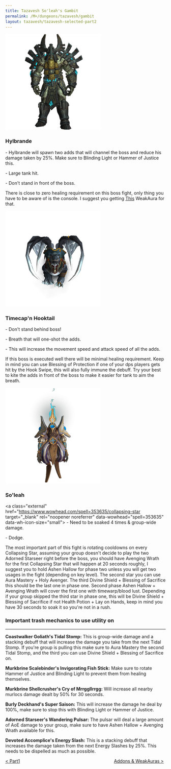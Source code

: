 ```yaml
---
title: Tazavesh So'leah's Gambit
permalink: /M+/dungeons/tazavesh/gambit
layout: tazavesh/tazavesh-selected-part2
---
```


<a>
    <img src="/assets/img/dungeons/hylbrande.png" class="dungeon_boss"/>
</a>

### Hylbrande

<a class="external" href="https://www.wowhead.com/spell=347015/empowered-defense" target="_blank" rel="noopener noreferrer" data-wowhead="spell=347015" data-wh-icon-size="small"></a> - Hylbrande will spawn two adds that will channel the boss and reduce his damage taken by 25%. Make sure to Blinding Light or Hammer of Justice this.

<a class="external" href="https://www.wowhead.com/spell=346116/shearing-swings" target="_blank" rel="noopener noreferrer" data-wowhead="spell=346116" data-wh-icon-size="small"></a> - Large tank hit.

<a class="external" href="https://www.wowhead.com/spell=347094/titanic-crash" target="_blank" rel="noopener noreferrer" data-wowhead="spell=347094" data-wh-icon-size="small"></a> - Don't stand in front of the boss.

There is close to zero healing requirement on this boss fight, only thing you have to be aware of is the console. I suggest you getting [This](/M+/weakauras) WeakAura for that.

<a>
    <img src="/assets/img/dungeons/timecap.png" class="dungeon_boss"/>
</a>

### Timecap'n Hooktail

<a class="external" href="https://www.wowhead.com/spell=347015/empowered-defense" target="_blank" rel="noopener noreferrer" data-wowhead="spell=347015" data-wh-icon-size="small"></a> - Don't stand behind boss!

<a class="external" href="https://www.wowhead.com/spell=347015/empowered-defense" target="_blank" rel="noopener noreferrer" data-wowhead="spell=347015" data-wh-icon-size="small"></a> - Breath that will one-shot the adds.

<a class="external" href="https://www.wowhead.com/spell=350517/double-time" target="_blank" rel="noopener noreferrer" data-wowhead="spell=350517" data-wh-icon-size="small"></a> - This will increase the movement speed and attack speed of all the adds.

If this boss is executed well there will be minimal healing requirement. Keep in mind you can use Blessing of Protection if one of your dps players gets hit by the Hook Swipe, this will also fully immune the debuff. Try your best to kite the adds in front of the boss to make it easier for tank to aim the breath.

<a>
    <img src="/assets/img/dungeons/soleah.png" class="dungeon_boss"/>
</a>

### So'leah

<a class="external" href="https://www.wowhead.com/spell=353635/collapsing-star target="_blank" rel="noopener noreferrer" data-wowhead="spell=353635" data-wh-icon-size="small"></a> - Need to be soaked 4 times & group-wide damage.

<a class="external" href="https://www.wowhead.com/spell=351096/energy-fragmentation" target="_blank" rel="noopener noreferrer" data-wowhead="spell=351096" data-wh-icon-size="small"></a> - Dodge.

The most important part of this fight is rotating cooldowns on every Collapsing Star, assuming your group doesn't decide to play the two Adorned Starseer right before the boss, you should have Avenging Wrath for the first Collapsing Star that will happen at 20 seconds roughly, I suggest you to hold Ashen Hallow for phase two unless you will get two usages in the fight (depending on key level). The second star you can use Aura Mastery + Holy Avenger. The third Divine Shield + Blessing of Sacrifice this should be the last one in phase one. Second phase Ashen Hallow + Avenging Wrath will cover the first one with timewarp/blood lust. Depending if your group skipped the third star in phase one, this will be Divine Shield + Blessing of Sacrifice if not Health Potion + Lay on Hands, keep in mind you have 30 seconds to soak it so you're not in a rush.

### Important trash mechanics to use utility on

---

**Coastwalker Goliath's Tidal Stomp:** This is group-wide damage and a stacking debuff that will increase the damage you take from the next Tidal Stomp. If you're group is pulling this make sure to Aura Mastery the second Tidal Stomp, and the third you can use Divine Shield + Blessing of Sacrifice on.

**Murkbrine Scalebinder's Invigorating Fish Stick:** Make sure to rotate Hammer of Justice and Blinding Light to prevent them from healing themselves.

**Murkbrine Shellcrusher's Cry of Mrrggllrrgg:** Will increase all nearby murlocs damage dealt by 50% for 30 seconds. 

**Burly Deckhand's Super Saison:** This will increase the damage he deal by 100%, make sure to stop this with Blinding Light or Hammer of Justice.

**Adorned Starseer's Wandering Pulsar:** The pulsar will deal a large amount of AoE damage to your group, make sure to have Ashen Hallow + Avenging Wrath available for this.

**Devoted Accomplice's Energy Slash:** This is a stacking debuff that increases the damage taken from the next Energy Slashes by 25%. This needs to be dispelled as much as possible.




<div>
    <div style="text-align:left;display: inline-block;width: 49%;">
        <a href="/M+/dungeons/tazavesh/streets">
            < Part1
        </a>
    </div>
    <div style="text-align:right;display: inline-block;width: 49%;">
        <a href="/M+/weakauras">
            Addons & WeakAuras >
        </a>
    </div>
</div>
